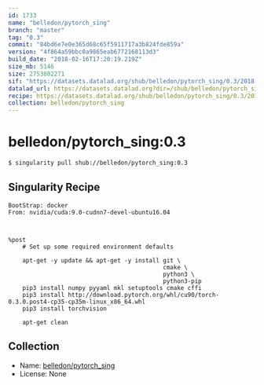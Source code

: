 ```yaml
---
id: 1733
name: "belledon/pytorch_sing"
branch: "master"
tag: "0.3"
commit: "84bd6e7e0e365d68c65f5911717a3b824fde859a"
version: "4f864a59bbc0a9865eab6772168113d3"
build_date: "2018-02-16T17:20:19.219Z"
size_mb: 5146
size: 2753802271
sif: "https://datasets.datalad.org/shub/belledon/pytorch_sing/0.3/2018-02-16-84bd6e7e-4f864a59/4f864a59bbc0a9865eab6772168113d3.simg"
datalad_url: https://datasets.datalad.org?dir=/shub/belledon/pytorch_sing/0.3/2018-02-16-84bd6e7e-4f864a59/
recipe: https://datasets.datalad.org/shub/belledon/pytorch_sing/0.3/2018-02-16-84bd6e7e-4f864a59/Singularity
collection: belledon/pytorch_sing
---
```


# belledon/pytorch_sing:0.3

```bash
$ singularity pull shub://belledon/pytorch_sing:0.3
```

## Singularity Recipe

```singularity
BootStrap: docker
From: nvidia/cuda:9.0-cudnn7-devel-ubuntu16.04



%post
    # Set up some required environment defaults

    apt-get -y update && apt-get -y install git \
                                            cmake \
                                            python3 \
                                            python3-pip
    pip3 install numpy pyyaml mkl setuptools cmake cffi
    pip3 install http://download.pytorch.org/whl/cu90/torch-0.3.0.post4-cp35-cp35m-linux_x86_64.whl 
    pip3 install torchvision

    apt-get clean
```

## Collection

 - Name: [belledon/pytorch_sing](https://github.com/belledon/pytorch_sing)
 - License: None

